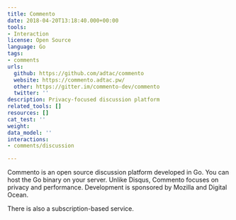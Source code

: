 ```yaml
---
title: Commento
date: 2018-04-20T13:18:40.000+00:00
tools:
- Interaction
license: Open Source
language: Go
tags:
- comments
urls:
  github: https://github.com/adtac/commento
  website: https://commento.adtac.pw/
  other: https://gitter.im/commento-dev/commento
  twitter: ''
description: Privacy-focused discussion platform
related_tools: []
resources: []
cat_test: ''
weight: 
data_model: ''
interactions:
- comments/discussion

---
```

Commento is an open source discussion platform developed in Go. You can host the Go binary on your server. Unlike Disqus, Commento focuses on privacy and performance. Development is sponsored by Mozilla and Digital Ocean.

There is also a subscription-based service.